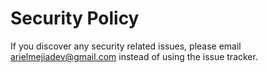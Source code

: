 # Security Policy

If you discover any security related issues, please email arielmejiadev@gmail.com instead of using the issue tracker.
